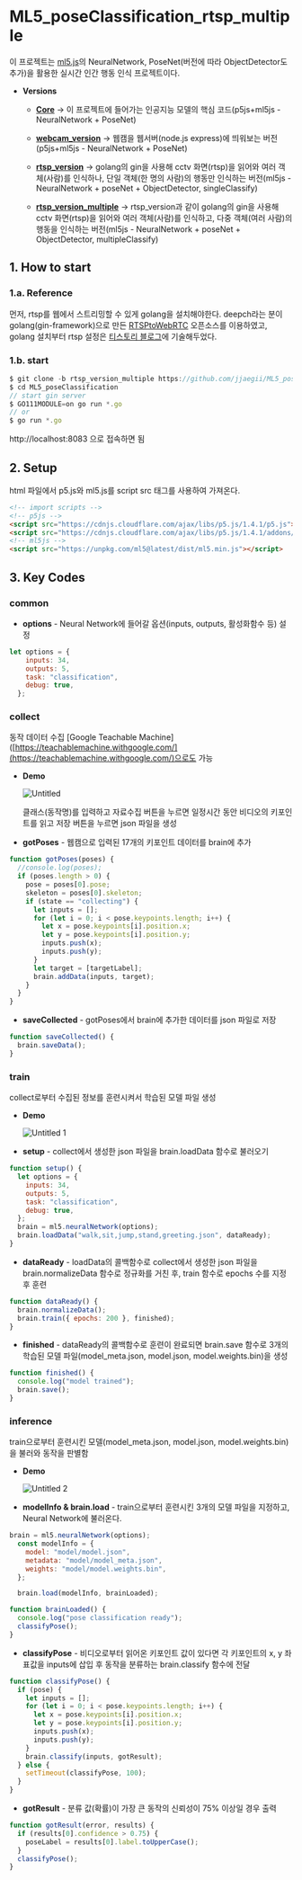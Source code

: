 # ML5_poseClassification_rtsp_multiple

이 프로젝트는 [ml5.js](https://ml5js.org/)의 NeuralNetwork, PoseNet(버전에 따라 ObjectDetector도 추가)을 활용한 실시간 인간 행동 인식 프로젝트이다.

- **Versions**
    - [**Core**](https://github.com/jjaegii/ML5_poseClassification/tree/master)
        → 이 프로젝트에 들어가는 인공지능 모델의 핵심 코드(p5js+ml5js - NeuralNetwork + PoseNet)
       
    - [**webcam_version**](https://github.com/jjaegii/ML5_poseClassification/tree/webcam_version)
    → 웹캠을 웹서버(node.js express)에 띄워보는 버전(p5js+ml5js - NeuralNetwork + PoseNet)
	
    - [**rtsp_version**](https://github.com/jjaegii/ML5_poseClassification/tree/rtsp_version)
    → golang의 gin을 사용해 cctv 화면(rtsp)을 읽어와 여러 객체(사람)를 인식하나, 단일 객체(한 명의 사람)의 행동만 인식하는 버전(ml5js - NeuralNetwork + poseNet + ObjectDetector, singleClassify)
	
    - [**rtsp_version_multiple**](https://github.com/jjaegii/ML5_poseClassification/tree/rtsp_version_multiple)
    → rtsp_version과 같이 golang의 gin을 사용해 cctv 화면(rtsp)을 읽어와 여러 객체(사람)를 인식하고, 다중 객체(여러 사람)의 행동을 인식하는 버전(ml5js - NeuralNetwork + poseNet + ObjectDetector, multipleClassify)
    
## 1. How to start
### 1.a. Reference
먼저, rtsp를 웹에서 스트리밍할 수 있게 golang을 설치해야한다.
deepch라는 분이 golang(gin-framework)으로 만든 [RTSPtoWebRTC](https://github.com/deepch/RTSPtoWebRTC) 오픈소스를 이용하였고, golang 설치부터 rtsp 설정은 [티스토리 블로그](https://jjaegii.tistory.com/9)에 기술해두었다.

### 1.b. start

```jsx
$ git clone -b rtsp_version_multiple https://github.com/jjaegii/ML5_poseClassification
$ cd ML5_poseClassification
// start gin server
$ GO111MODULE=on go run *.go
// or
$ go run *.go
```

http://localhost:8083
으로 접속하면 됨

## 2. Setup

html 파일에서 p5.js와 ml5.js를 script src 태그를 사용하여 가져온다.

```html
<!-- import scripts -->
<!-- p5js -->
<script src="https://cdnjs.cloudflare.com/ajax/libs/p5.js/1.4.1/p5.js"></script>
<script src="https://cdnjs.cloudflare.com/ajax/libs/p5.js/1.4.1/addons/p5.sound.min.js"></script>
<!-- ml5js -->
<script src="https://unpkg.com/ml5@latest/dist/ml5.min.js"></script>
```

## 3. Key Codes

### common

- **options** - Neural Network에 들어갈 옵션(inputs, outputs, 활성화함수 등) 설정

```jsx
let options = {
    inputs: 34,
    outputs: 5,
    task: "classification",
    debug: true,
  };
```

### collect

동작 데이터 수집 [Google Teachable Machine]([https://teachablemachine.withgoogle.com/](https://teachablemachine.withgoogle.com/)으로도 가능

- **Demo**
    
    ![Untitled](https://user-images.githubusercontent.com/77189999/182130352-ed55703b-a2bc-42e1-8970-8f15faeb5e12.png)
    
    클래스(동작명)를 입력하고 자료수집 버튼을 누르면 일정시간 동안 비디오의 키포인트를 읽고 저장 버튼을 누르면 json 파일을 생성
    

- **gotPoses** - 웹캠으로 입력된 17개의 키포인트 데이터를 brain에 추가

```jsx
function gotPoses(poses) {
  //console.log(poses);
  if (poses.length > 0) {
    pose = poses[0].pose;
    skeleton = poses[0].skeleton;
    if (state == "collecting") {
      let inputs = [];
      for (let i = 0; i < pose.keypoints.length; i++) {
        let x = pose.keypoints[i].position.x;
        let y = pose.keypoints[i].position.y;
        inputs.push(x);
        inputs.push(y);
      }
      let target = [targetLabel];
      brain.addData(inputs, target);
    }
  }
}
```

- **saveCollected** - gotPoses에서 brain에 추가한 데이터를 json 파일로 저장

```jsx
function saveCollected() {
  brain.saveData();
}
```

### train

collect로부터 수집된 정보를 훈련시켜서 학습된 모델 파일 생성

- **Demo**
    
    ![Untitled 1](https://user-images.githubusercontent.com/77189999/182130343-e384f790-e22f-49fa-b12a-5e6845c6f82e.png)
    

- **setup** - collect에서 생성한 json 파일을 brain.loadData 함수로 불러오기

```jsx
function setup() {
  let options = {
    inputs: 34,
    outputs: 5,
    task: "classification",
    debug: true,
  };
  brain = ml5.neuralNetwork(options);
  brain.loadData("walk,sit,jump,stand,greeting.json", dataReady);
}
```

- **dataReady** - loadData의 콜백함수로 collect에서 생성한 json 파일을 brain.normalizeData 함수로 정규화를 거친 후, train 함수로 epochs 수를 지정 후 훈련

```jsx
function dataReady() {
  brain.normalizeData();
  brain.train({ epochs: 200 }, finished);
}
```

- **finished** - dataReady의 콜백함수로 훈련이 완료되면 brain.save 함수로 3개의 학습된 모델 파일(model_meta.json, model.json, model.weights.bin)을 생성

```jsx
function finished() {
  console.log("model trained");
  brain.save();
}
```

### inference

train으로부터 훈련시킨 모델(model_meta.json, model.json, model.weights.bin)을 불러와 동작을 판별함

- **Demo**
    
    ![Untitled 2](https://user-images.githubusercontent.com/77189999/182130349-bd4b3628-d482-47a0-bb09-1980e0551fdb.png)
    

- **modelInfo & brain.load** - train으로부터 훈련시킨 3개의 모델 파일을 지정하고,  Neural Network에 불러온다.

```jsx
brain = ml5.neuralNetwork(options);
  const modelInfo = {
    model: "model/model.json",
    metadata: "model/model_meta.json",
    weights: "model/model.weights.bin",
  };

  brain.load(modelInfo, brainLoaded);

function brainLoaded() {
  console.log("pose classification ready");
  classifyPose();
}
```

- **classifyPose** - 비디오로부터 읽어온 키포인트 값이 있다면 각 키포인트의 x, y 좌표값을 inputs에 삽입 후 동작을 분류하는 brain.classify 함수에 전달

```jsx
function classifyPose() {
  if (pose) {
    let inputs = [];
    for (let i = 0; i < pose.keypoints.length; i++) {
      let x = pose.keypoints[i].position.x;
      let y = pose.keypoints[i].position.y;
      inputs.push(x);
      inputs.push(y);
    }
    brain.classify(inputs, gotResult);
  } else {
    setTimeout(classifyPose, 100);
  }
}
```

 

- **gotResult** - 분류 값(확률)이 가장 큰 동작의 신뢰성이 75% 이상일 경우 출력

```jsx
function gotResult(error, results) {
  if (results[0].confidence > 0.75) {
    poseLabel = results[0].label.toUpperCase();
  }
  classifyPose();
}
```
